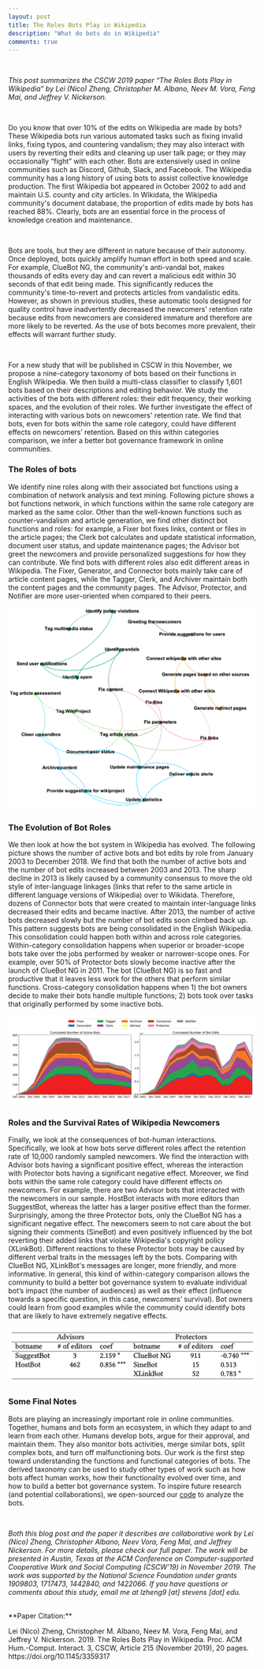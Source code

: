 ```yaml
---
layout: post
title: The Roles Bots Play in Wikipedia
description: "What do bots do in Wikipedia"
comments: true
---
```

<br>
<p><i>This post summarizes the CSCW 2019 paper “The Roles Bots Play in Wikipedia” by Lei (Nico) Zheng, Christopher M. Albano, Neev M. Vora, Feng Mai, and Jeffrey V. Nickerson.</i></p>

<br>
<p>Do you know that over 10% of the edits on Wikipedia are made by bots? These Wikipedia bots run various automated tasks such as fixing invalid links, fixing typos, and countering vandalism; they may also interact with users by reverting their edits and cleaning up user talk page; or they may occasionally “fight” with each other. Bots are extensively used in online communities such as Discord, Github, Slack, and Facebook. The Wikipedia community has a long history of using bots to assist collective knowledge production. The first Wikipedia bot appeared in October 2002 to add and maintain U.S. county and city articles. In Wikidata, the Wikipedia community's document database, the proportion of edits made by bots has reached 88%. Clearly, bots are an essential force in the process of knowledge creation and maintenance.</p>

<br>
<p>Bots are tools, but they are different in nature because of their autonomy. Once deployed, bots quickly amplify human effort in both speed and scale. For example, ClueBot NG, the community's anti-vandal bot, makes thousands of edits every day and can revert a malicious edit within 30 seconds of that edit being made. This significantly reduces the community's time-to-revert and protects articles from vandalistic edits. However, as shown in previous studies, these automatic tools designed for quality control have inadvertently decreased the newcomers' retention rate because edits from newcomers are considered immature and therefore are more likely to be reverted. As the use of bots becomes more prevalent, their effects will warrant further study.</p>

<br>
<p>For a new study that will be published in CSCW in this November, we propose a nine-category taxonomy of bots based on their functions in English Wikipedia. We then build a multi-class classifier to classify 1,601 bots based on their descriptions and editing behavior. We study the activities of the bots with different roles: their edit frequency, their working spaces, and the evolution of their roles. We further investigate the effect of interacting with various bots on newcomers' retention rate. We find that bots, even for bots within the same role category, could have different effects on newcomers’ retention. Based on this within categories comparison, we infer a better bot governance framework in online communities.</p>



### The Roles of bots
<p>We identify nine roles along with their associated bot functions using a combination of network analysis and text mining. Following picture shows a bot functions network, in which functions within the same role category are marked as the same color. Other than the well-known functions such as counter-vandalism and article generation, we find other distinct bot functions and roles: for example, a Fixer bot fixes links, content or files in the article pages; the Clerk bot calculates and update statistical information, document user status, and update maintenance pages; the Advisor bot greet the newcomers and provide personalized suggestions for how they can contribute. We find bots with different roles also edit different areas in Wikipedia. The Fixer, Generator, and Connector bots mainly take care of article content pages, while the Tagger, Clerk, and Archiver maintain both the content pages and the community pages. The Advisor, Protector, and Notifier are more user-oriented when compared to their peers.</p>

![A bot functions network](https://github.com/Nicozheng/nicozheng.github.io/blob/master/images/bots_taxonomy/bot_functions.png?raw=true)

### The Evolution of Bot Roles
<p>We then look at how the bot system in Wikipedia has evolved. The following picture shows the number of active bots and bot edits by role from January 2003 to December 2018. We find that both the number of active bots and the number of bot edits increased between 2003 and 2013. The sharp decline in 2013 is likely caused by a community consensus to move the old style of inter-language linkages (links that refer to the same article in different language versions of Wikipedia) over to Wikidata. Therefore, dozens of Connector bots that were created to maintain inter-language links decreased their edits and became inactive. After 2013, the number of active bots decreased slowly but the number of bot edits soon climbed back up. This pattern suggests bots are being consolidated in the English Wikipedia. This consolidation could happen both within and across role categories. Within-category consolidation happens when superior or broader-scope bots take over the jobs performed by weaker or narrower-scope ones. For example, over 50% of Protector bots slowly become inactive after the launch of ClueBot NG in 2011. The bot (ClueBot NG) is so fast and productive that it leaves less work for the others that perform similar functions. Cross-category consolidation happens when 1) the bot owners decide to make their bots handle multiple functions; 2) bots took over tasks that originally performed by some inactive bots.</p>

![Number of Active Bots (left) and Bot Edits (right) by Role](https://github.com/Nicozheng/nicozheng.github.io/blob/master/images/bots_taxonomy/image-evolve.png?raw=true)


### Roles and the Survival Rates of Wikipedia Newcomers
<p>Finally, we look at the consequences of bot-human interactions. Specifically, we look at how bots serve different roles affect the retention rate of 10,000 randomly sampled newcomers. We find the interaction with Advisor bots having a significant positive effect, whereas the interaction with Protector bots having a significant negative effect. Moreover, we find bots within the same role category could have different effects on newcomers. For example, there are two Advisor bots that interacted with the newcomers in our sample. HostBot interacts with more editors than SuggestBot, whereas the latter has a larger positive effect than the former. Surprisingly, among the three Protector bots, only the ClueBot NG has a significant negative effect. The newcomers seem to not care about the bot signing their comments (SineBot) and even positively influenced by the bot reverting their added links that violate Wikipedia's copyright policy (XLinkBot). Different reactions to these Protector bots may be caused by different verbal traits in the messages left by the bots. Comparing with ClueBot NG, XLinkBot's messages are longer, more friendly, and more informative. In general, this kind of within-category comparison allows the community to build a better bot governance system to evaluate individual bot’s impact (the number of audiences) as well as their effect (influence towards a specific question, in this case, newcomers’ survival). Bot owners could learn from good examples while the community could identify bots that are likely to have extremely negative effects.</p>

![Coefficient of Bot effect on Newcomers' Survival Rate](https://github.com/Nicozheng/nicozheng.github.io/blob/master/images/bots_taxonomy/image-compare.png?raw=true)


### Some Final Notes
<p>Bots are playing an increasingly important role in online communities. Together, humans and bots form an ecosystem, in which they adapt to and learn from each other. Humans develop bots, argue for their approval, and maintain them. They also monitor bots activities, merge similar bots, split complex bots, and turn off malfunctioning bots. Our work is the first step toward understanding the functions and functional categories of bots. The derived taxonomy can be used to study other types of work such as how bots affect human works, how their functionality evolved over time, and how to build a better bot governance system. To inspire future research (and potential collaborations), we open-sourced our <a href="https://github.com/Nicozheng/Wikipedia_bots_taxonomy" target="_blank">code</a> to analyze the bots.</p>

<br>
<p><i>Both this blog post and the paper it describes are collaborative work by Lei (Nico) Zheng, Christopher Albano, Neev Vora, Feng Mai, and Jeffrey Nickerson. For more details, please check our full paper. The work will be presented in Austin, Texas at the ACM Conference on Computer-supported Cooperative Work and Social Computing (CSCW’19) in November 2019. The work was supported by the National Science Foundation under grants 1909803, 1717473, 1442840, and 1422066. If you have questions or comments about this study, email me at lzheng9 [at] stevens [dot] edu.</i></p>

<br>
**Paper Citation:**
<br>
<p>Lei (Nico) Zheng, Christopher M. Albano, Neev M. Vora, Feng Mai, and Jeffrey V. Nickerson. 2019. The Roles Bots Play in Wikipedia. Proc. ACM Hum.-Comput. Interact. 3, CSCW, Article 215 (November 2019), 20 pages. https://doi.org/10.1145/3359317</p>
